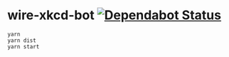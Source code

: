 # wire-xkcd-bot [![Dependabot Status](https://api.dependabot.com/badges/status?host=github&repo=ffflorian/wire-xkcd-bot)](https://dependabot.com)

```
yarn
yarn dist
yarn start
```
